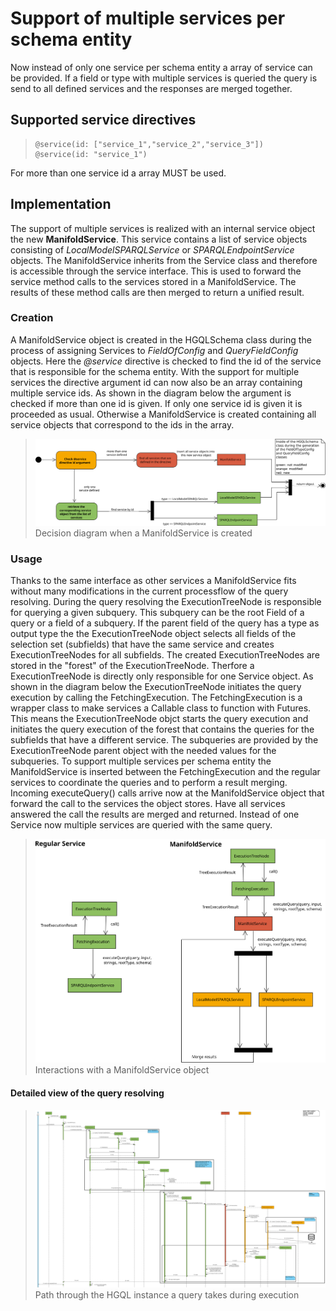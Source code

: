 # Support of multiple services per schema entity

Now instead of only one service per schema entity a array of service can be provided.
If a field or type with multiple services is queried the query is send to all defined services and the responses are merged together.

## Supported service directives
>```hypergraphql
>@service(id: ["service_1","service_2","service_3"])
>@service(id: "service_1")
>```
For more than one service id a array MUST be used.


## Implementation

The support of multiple services is realized with an internal service object the new **ManifoldService**.
This service contains a list of service objects consisting of *LocalModelSPARQLService* or *SPARQLEndpointService* objects.
The ManifoldService inherits from the Service class and therefore is accessible through the service interface.
This is used to forward the service method calls to the services stored in a ManifoldService.
The results of these method calls are then merged to return a unified result.

### Creation
A ManifoldService object is created in the HGQLSchema class during the process of assigning Services to *FieldOfConfig* and *QueryFieldConfig* objects.
Here the *@service* directive is checked to find the id of the service that is responsible for the schema entity.
With the support for multiple services the directive argument id can now also be an array containing multiple service ids.
As shown in the diagram below the argument is checked if more than one id is given.
If only one service id is given it is proceeded as usual.
Otherwise a ManifoldService is created containing all service objects that correspond to the ids in the array.


>![Diagram: creation of a ManifoldService](./figures/mainfoldService_creation.svg)
>Decision diagram when a ManifoldService is created



### Usage
Thanks to the same interface as other services a ManifoldService fits without many modifications in the current processflow of the query resolving.
During the query resolving the ExecutionTreeNode is responsible for querying a given subquery.
This subquery can be the root Field of a query or a field of a subquery.
If the parent field of the query has a type as output type the the ExecutionTreeNode object selects all fields of the selection set (subfields) that have the same service and creates ExecutionTreeNodes for all subfields.
The created ExecutionTreeNodes are stored in the "forest" of the ExecutionTreeNode.
Therfore a ExecutionTreeNode is directly only responsible for one Service object.
As shown in the diagram below the ExecutionTreeNode initiates the query execution by calling the FetchingExecution.
The FetchingExecution is a wrapper class to make services a Callable class to function with Futures.
This means the ExecutionTreeNode objct starts the query execution and initiates the query execution of the forest that contains the queries for the subfields that have a different service.
The subqueries are provided by the ExecutionTreeNode parent object with the needed values for the subqueries.
To support multiple services per schema entity the ManifoldService is inserted between the FetchingExecution and the regular services to coordinate the queries and to perform a result merging.
Incoming executeQuery() calls arrive now at the ManifoldService object that forward the call to the services the object stores.
Have all services answered the call the results are merged and returned.
Instead of one Service now multiple services are queried with the same query.


>![Sequence Diagram: ManifoldService at work](./figures/mainfoldService_functionality.svg)
>Interactions with a ManifoldService object


#### Detailed view of the query resolving 
>![Sequence Diagram: ManifoldService at work](./figures/multiple_service_feature_modifications.svg)
>Path through the HGQL instance a query takes during execution
